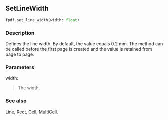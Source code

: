 ## SetLineWidth ##

```python
fpdf.set_line_width(width: float)
```

### Description ###

Defines the line width. By default, the value equals 0.2 mm. The method can be called before the first page is created and the value is retained from page to page.

### Parameters ###

width:
> The width.

### See also ###

[Line](Line.md), [Rect](Rect.md), [Cell](Cell.md), [MultiCell](MultiCell.md).
